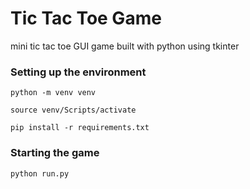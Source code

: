# Tic Tac Toe Game
mini tic tac toe GUI game built with python using tkinter

### Setting up the environment
`python -m venv venv`

`source venv/Scripts/activate`

`pip install -r requirements.txt`

### Starting the game
`python run.py`
